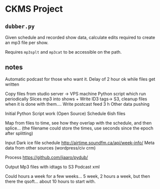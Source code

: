 # CKMS Project

## `dubber.py`

Given schedule and recorded show data, calculate edits required to
create an mp3 file per show.

Requires `mp3splt` and `mp3cat` to be accessible on the path.

## notes

Automatic podcast for those who want it.
Delay of 2 hour ok while files get written

Copy files from studio server -> VPS machine
Python script which run periodically
Slices mp3 into shows + Write ID3 tags-> S3, cleanup files when it is done with them....
Write postcast feed 3 h
Other data pushing

Initial Python Script work
(Open Source)
Schedule
6ish files

Map from files to time, see how they overlap with the schedule, and then splice... (the filename could store the times, use seconds since the epoch after splitting)

Input
Dark ice file
schedule http://airtime.soundfm.ca/api/week-info/
Meta data from other sources (wordpress/civ crm)

Process
https://github.com/jiaaro/pydub/

Output
Mp3 files with idtags to S3
Podcast xml

Could hours a week for a few weeks... 5 week, 2 hours a week, but then there the qsoft... about 10 hours to start with.



